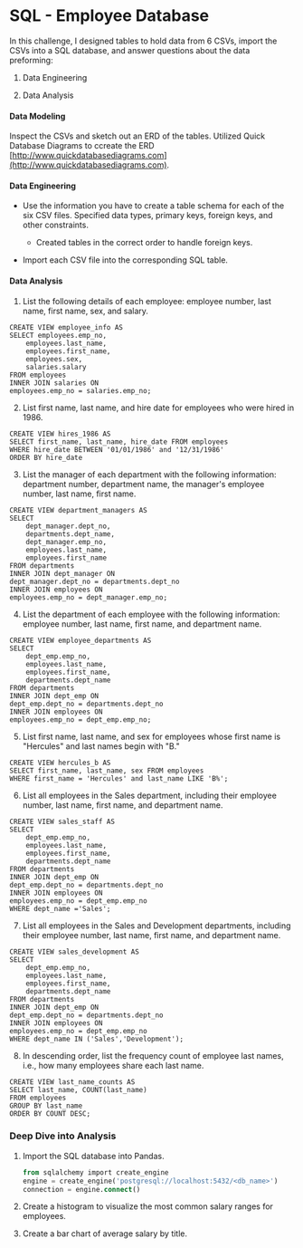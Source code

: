 # SQL - Employee Database




In this challenge, I designed tables to hold data from 6 CSVs, import the CSVs into a SQL database, and answer questions about the data preforming:

1. Data Engineering

2. Data Analysis

#### Data Modeling

Inspect the CSVs and sketch out an ERD of the tables. Utilized Quick Database Diagrams to ccreate the ERD [http://www.quickdatabasediagrams.com](http://www.quickdatabasediagrams.com).

#### Data Engineering

* Use the information you have to create a table schema for each of the six CSV files. Specified data types, primary keys, foreign keys, and other constraints.

  * Created tables in the correct order to handle foreign keys.

* Import each CSV file into the corresponding SQL table. 

#### Data Analysis

1. List the following details of each employee: employee number, last name, first name, sex, and salary.

```
CREATE VIEW employee_info AS
SELECT employees.emp_no,
	employees.last_name,
	employees.first_name,
	employees.sex,
	salaries.salary
FROM employees
INNER JOIN salaries ON
employees.emp_no = salaries.emp_no;
```

2. List first name, last name, and hire date for employees who were hired in 1986.
```
CREATE VIEW hires_1986 AS
SELECT first_name, last_name, hire_date FROM employees
WHERE hire_date BETWEEN '01/01/1986' and '12/31/1986'
ORDER BY hire_date
```
3. List the manager of each department with the following information: department number, department name, the manager's employee number, last name, first name.
```
CREATE VIEW department_managers AS
SELECT 
	dept_manager.dept_no,
	departments.dept_name,
	dept_manager.emp_no,
	employees.last_name,
	employees.first_name
FROM departments
INNER JOIN dept_manager ON
dept_manager.dept_no = departments.dept_no
INNER JOIN employees ON 
employees.emp_no = dept_manager.emp_no;
```
4. List the department of each employee with the following information: employee number, last name, first name, and department name.
```
CREATE VIEW employee_departments AS
SELECT 
	dept_emp.emp_no,
	employees.last_name,
	employees.first_name,
	departments.dept_name
FROM departments
INNER JOIN dept_emp ON
dept_emp.dept_no = departments.dept_no
INNER JOIN employees ON 
employees.emp_no = dept_emp.emp_no;
```
5. List first name, last name, and sex for employees whose first name is "Hercules" and last names begin with "B."
```
CREATE VIEW hercules_b AS
SELECT first_name, last_name, sex FROM employees
WHERE first_name = 'Hercules' and last_name LIKE 'B%';
```
6. List all employees in the Sales department, including their employee number, last name, first name, and department name.
```
CREATE VIEW sales_staff AS
SELECT 
	dept_emp.emp_no,
	employees.last_name,
	employees.first_name,
	departments.dept_name
FROM departments
INNER JOIN dept_emp ON
dept_emp.dept_no = departments.dept_no
INNER JOIN employees ON 
employees.emp_no = dept_emp.emp_no
WHERE dept_name ='Sales';
```
7. List all employees in the Sales and Development departments, including their employee number, last name, first name, and department name.
```
CREATE VIEW sales_development AS
SELECT 
	dept_emp.emp_no,
	employees.last_name,
	employees.first_name,
	departments.dept_name
FROM departments
INNER JOIN dept_emp ON
dept_emp.dept_no = departments.dept_no
INNER JOIN employees ON 
employees.emp_no = dept_emp.emp_no
WHERE dept_name IN ('Sales','Development');
```
8. In descending order, list the frequency count of employee last names, i.e., how many employees share each last name.
```
CREATE VIEW last_name_counts AS
SELECT last_name, COUNT(last_name) 
FROM employees
GROUP BY last_name
ORDER BY COUNT DESC;
```

### Deep Dive into Analysis

1. Import the SQL database into Pandas. 

   ```sql
   from sqlalchemy import create_engine
   engine = create_engine('postgresql://localhost:5432/<db_name>')
   connection = engine.connect()
   ```
2. Create a histogram to visualize the most common salary ranges for employees.

3. Create a bar chart of average salary by title.


